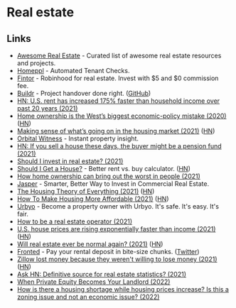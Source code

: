 # Real estate

## Links

- [Awesome Real Estate](https://github.com/etewiah/awesome-real-estate) - Curated list of awesome real estate resources and projects.
- [Homeppl](https://www.homeppl.com/) - Automated Tenant Checks.
- [Fintor](https://www.fintor.co/) - Robinhood for real estate. Invest with $5 and $0 commission fee.
- [Buildr](https://buildrtech.com/) - Project handover done right. ([GitHub](https://github.com/buildrtech))
- [HN: U.S. rent has increased 175% faster than household income over past 20 years (2021)](https://news.ycombinator.com/item?id=26594870)
- [Home ownership is the West’s biggest economic-policy mistake (2020)](https://www.economist.com/leaders/2020/01/16/home-ownership-is-the-wests-biggest-economic-policy-mistake) ([HN](https://news.ycombinator.com/item?id=26871164))
- [Making sense of what’s going on in the housing market (2021)](https://cobylefko.medium.com/no-were-not-in-a-bubble-f6bc44b960dd) ([HN](https://news.ycombinator.com/item?id=26890236))
- [Orbital Witness](https://www.orbitalwitness.com/) - Instant property insight.
- [HN: If you sell a house these days, the buyer might be a pension fund (2021)](https://news.ycombinator.com/item?id=27448175)
- [Should I invest in real estate? (2021)](https://www.reddit.com/r/eupersonalfinance/comments/omle4j/should_i_invest_in_real_estate/)
- [Should I Get a House?](https://shouldigetahouse.com/) - Better rent vs. buy calculator. ([HN](https://news.ycombinator.com/item?id=27882355))
- [How home ownership can bring out the worst in people (2021)](https://www.vox.com/the-goods/22597947/homeowner-nimby-affordable-housing-local)
- [Jasper](https://www.jasper.io/) - Smarter, Better Way to Invest in Commercial Real Estate.
- [The Housing Theory of Everything (2021)](https://www.worksinprogress.co/issue/the-housing-theory-of-everything/) ([HN](https://news.ycombinator.com/item?id=28531025))
- [How To Make Housing More Affordable (2021)](https://www.hoover.org/research/how-make-housing-more-affordable) ([HN](https://news.ycombinator.com/item?id=28654849))
- [Urbyo](https://urbyo.com/en) - Become a property owner with Urbyo. It's safe. It's easy. It's fair.
- [How to be a real estate operator (2021)](https://twitter.com/iononrecourse/status/1453497446634561542)
- [U.S. house prices are rising exponentially faster than income (2021)](https://www.realestatewitch.com/house-price-to-income-ratio-2021/) ([HN](https://news.ycombinator.com/item?id=29046046))
- [Will real estate ever be normal again? (2021)](https://www.nytimes.com/2021/11/12/magazine/real-estate-pandemic.html) ([HN](https://news.ycombinator.com/item?id=29218930))
- [Fronted](https://fronted.rent/) - Pay your rental deposit in bite-size chunks. ([Twitter](https://twitter.com/getfronted))
- [Zillow lost money because they weren't willing to lose money (2021)](https://www.stevenbuccini.com/zillow-offers) ([HN](https://news.ycombinator.com/item?id=29333217))
- [Ask HN: Definitive source for real estate statistics? (2021)](https://news.ycombinator.com/item?id=29407184)
- [When Private Equity Becomes Your Landlord (2022)](https://www.propublica.org/article/when-private-equity-becomes-your-landlord)
- [How is there a housing shortage while housing prices increase? Is this a zoning issue and not an economic issue? (2022)](https://www.reddit.com/r/AskEconomics/comments/syhl1t/how_is_there_a_housing_shortage_while_housing/)
